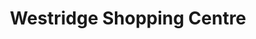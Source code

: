---
title: "Westridge Shopping Centre"
url: /toowoomba/westridge-shopping-centre/
shop: Einkaufszentrum
---